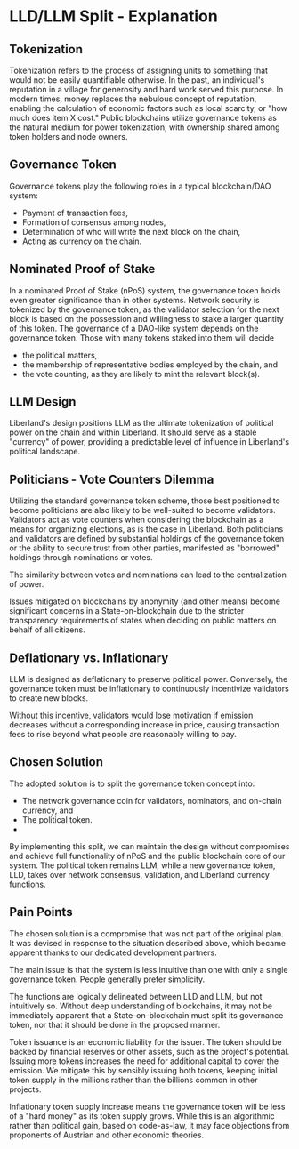 # LLD/LLM Split - Explanation

## Tokenization
Tokenization refers to the process of assigning units to something that would not be easily quantifiable otherwise. In the past, an individual's reputation in a village for generosity and hard work served this purpose.
In modern times, money replaces the nebulous concept of reputation, enabling the calculation of economic factors such as local scarcity, or "how much does item X cost." Public blockchains utilize governance tokens as the natural medium for power tokenization, with ownership shared among token holders and node owners.

## Governance Token
Governance tokens play the following roles in a typical blockchain/DAO system:
- Payment of transaction fees,
- Formation of consensus among nodes,
- Determination of who will write the next block on the chain,
- Acting as currency on the chain.

 ## Nominated Proof of Stake
In a nominated Proof of Stake (nPoS) system, the governance token holds even greater significance than in other systems.
Network security is tokenized by the governance token, as the validator selection for the next block is based on the possession and willingness to stake a larger quantity of this token. The governance of a DAO-like system depends on the governance token.
Those with many tokens staked into them will decide
- the political matters,
- the membership of representative bodies employed by the chain, and
- the vote counting, as they are likely to mint the relevant block(s).

## LLM Design
Liberland's design positions LLM as the ultimate tokenization of political power on the chain and within Liberland. It should serve as a stable "currency" of power, providing a predictable level of influence in Liberland's political landscape.

## Politicians - Vote Counters Dilemma
Utilizing the standard governance token scheme, those best positioned to become politicians are also likely to be well-suited to become validators.
Validators act as vote counters when considering the blockchain as a means for organizing elections, as is the case in Liberland.
Both politicians and validators are defined by substantial holdings of the governance token or the ability to secure trust from other parties, manifested as "borrowed" holdings through nominations or votes.

The similarity between votes and nominations can lead to the centralization of power.

Issues mitigated on blockchains by anonymity (and other means) become significant concerns in a State-on-blockchain due to the stricter transparency requirements of states when deciding on public matters on behalf of all citizens.

## Deflationary vs. Inflationary
LLM is designed as deflationary to preserve political power. Conversely, the governance token must be inflationary to continuously incentivize validators to create new blocks.

Without this incentive, validators would lose motivation if emission decreases without a corresponding increase in price, causing transaction fees to rise beyond what people are reasonably willing to pay.
 
 ## Chosen Solution
The adopted solution is to split the governance token concept into:
- The network governance coin for validators, nominators, and on-chain currency, and
- The political token.
- 
By implementing this split, we can maintain the design without compromises and achieve full functionality of nPoS and the public blockchain core of our system.
The political token remains LLM, while a new governance token, LLD, takes over network consensus, validation, and Liberland currency functions.

## Pain Points
The chosen solution is a compromise that was not part of the original plan. It was devised in response to the situation described above, which became apparent thanks to our dedicated development partners.

The main issue is that the system is less intuitive than one with only a single governance token. People generally prefer simplicity.

The functions are logically delineated between LLD and LLM, but not intuitively so. Without deep understanding of blockchains, it may not be immediately apparent that a State-on-blockchain must split its governance token, nor that it should be done in the proposed manner.

Token issuance is an economic liability for the issuer. The token should be backed by financial reserves or other assets, such as the project's potential. Issuing more tokens increases the need for additional capital to cover the emission. We mitigate this by sensibly issuing both tokens, keeping initial token supply in the millions rather than the billions common in other projects.

Inflationary token supply increase means the governance token will be less of a "hard money" as its token supply grows. While this is an algorithmic rather than political gain, based on code-as-law, it may face objections from proponents of Austrian and other economic theories.

